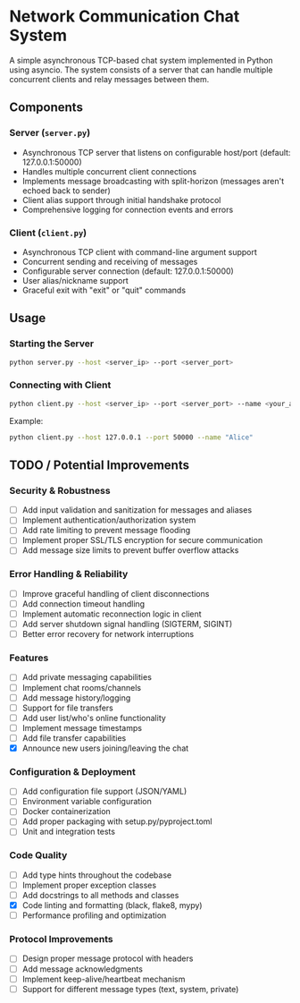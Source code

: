 # Network Communication Chat System

A simple asynchronous TCP-based chat system implemented in Python using asyncio. The system consists of a server that can handle multiple concurrent clients and relay messages between them.

## Components

### Server (`server.py`)

- Asynchronous TCP server that listens on configurable host/port (default: 127.0.0.1:50000)
- Handles multiple concurrent client connections
- Implements message broadcasting with split-horizon (messages aren't echoed back to sender)
- Client alias support through initial handshake protocol
- Comprehensive logging for connection events and errors

### Client (`client.py`)

- Asynchronous TCP client with command-line argument support
- Concurrent sending and receiving of messages
- Configurable server connection (default: 127.0.0.1:50000)
- User alias/nickname support
- Graceful exit with "exit" or "quit" commands

## Usage

### Starting the Server

```bash
python server.py --host <server_ip> --port <server_port>
```

### Connecting with Client

```bash
python client.py --host <server_ip> --port <server_port> --name <your_alias>
```

Example:

```bash
python client.py --host 127.0.0.1 --port 50000 --name "Alice"
```

## TODO / Potential Improvements

### Security & Robustness

- [ ] Add input validation and sanitization for messages and aliases
- [ ] Implement authentication/authorization system
- [ ] Add rate limiting to prevent message flooding
- [ ] Implement proper SSL/TLS encryption for secure communication
- [ ] Add message size limits to prevent buffer overflow attacks

### Error Handling & Reliability

- [ ] Improve graceful handling of client disconnections
- [ ] Add connection timeout handling
- [ ] Implement automatic reconnection logic in client
- [ ] Add server shutdown signal handling (SIGTERM, SIGINT)
- [ ] Better error recovery for network interruptions

### Features

- [ ] Add private messaging capabilities
- [ ] Implement chat rooms/channels
- [ ] Add message history/logging
- [ ] Support for file transfers
- [ ] Add user list/who's online functionality
- [ ] Implement message timestamps
- [ ] Add file transfer capabilities
- [x] Announce new users joining/leaving the chat

### Configuration & Deployment

- [ ] Add configuration file support (JSON/YAML)
- [ ] Environment variable configuration
- [ ] Docker containerization
- [ ] Add proper packaging with setup.py/pyproject.toml
- [ ] Unit and integration tests

### Code Quality

- [ ] Add type hints throughout the codebase
- [ ] Implement proper exception classes
- [ ] Add docstrings to all methods and classes
- [x] Code linting and formatting (black, flake8, mypy)
- [ ] Performance profiling and optimization

### Protocol Improvements

- [ ] Design proper message protocol with headers
- [ ] Add message acknowledgments
- [ ] Implement keep-alive/heartbeat mechanism
- [ ] Support for different message types (text, system, private)
